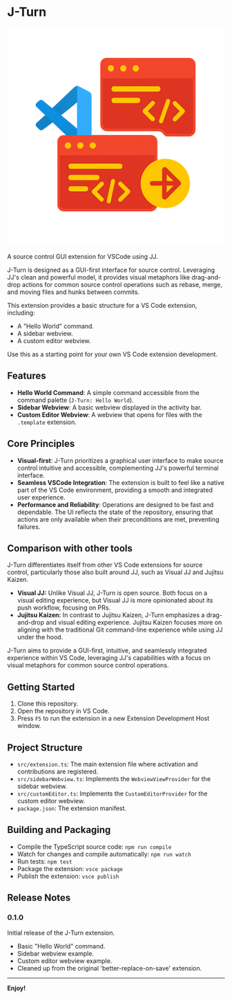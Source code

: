 # J-Turn

![J-Turn icon](./icon.png)

A source control GUI extension for VSCode using JJ.

J-Turn is designed as a GUI-first interface for source control. Leveraging JJ's clean and powerful model, it provides visual metaphors like drag-and-drop actions for common source control operations such as rebase, merge, and moving files and hunks between commits.

This extension provides a basic structure for a VS Code extension, including:

- A "Hello World" command.
- A sidebar webview.
- A custom editor webview.

Use this as a starting point for your own VS Code extension development.

## Features

- **Hello World Command**: A simple command accessible from the command palette (`J-Turn: Hello World`).
- **Sidebar Webview**: A basic webview displayed in the activity bar.
- **Custom Editor Webview**: A webview that opens for files with the `.template` extension.

## Core Principles

- **Visual-first**: J-Turn prioritizes a graphical user interface to make source control intuitive and accessible, complementing JJ's powerful terminal interface.
- **Seamless VSCode Integration**: The extension is built to feel like a native part of the VS Code environment, providing a smooth and integrated user experience.
- **Performance and Reliability**: Operations are designed to be fast and dependable. The UI reflects the state of the repository, ensuring that actions are only available when their preconditions are met, preventing failures.

## Comparison with other tools

J-Turn differentiates itself from other VS Code extensions for source control, particularly those also built around JJ, such as Visual JJ and Jujitsu Kaizen.

- **Visual JJ:** Unlike Visual JJ, J-Turn is open source. Both focus on a visual editing experience, but Visual JJ is more opinionated about its push workflow, focusing on PRs.
- **Jujitsu Kaizen:** In contrast to Jujitsu Kaizen, J-Turn emphasizes a drag-and-drop and visual editing experience. Jujitsu Kaizen focuses more on aligning with the traditional Git command-line experience while using JJ under the hood.

J-Turn aims to provide a GUI-first, intuitive, and seamlessly integrated experience within VS Code, leveraging JJ's capabilities with a focus on visual metaphors for common source control operations.

## Getting Started

1. Clone this repository.
2. Open the repository in VS Code.
3. Press `F5` to run the extension in a new Extension Development Host window.

## Project Structure

- `src/extension.ts`: The main extension file where activation and contributions are registered.
- `src/sidebarWebview.ts`: Implements the `WebviewViewProvider` for the sidebar webview.
- `src/customEditor.ts`: Implements the `CustomEditorProvider` for the custom editor webview.
- `package.json`: The extension manifest.

## Building and Packaging

- Compile the TypeScript source code: `npm run compile`
- Watch for changes and compile automatically: `npm run watch`
- Run tests: `npm test`
- Package the extension: `vsce package`
- Publish the extension: `vsce publish`

## Release Notes

### 0.1.0

Initial release of the J-Turn extension.

- Basic "Hello World" command.
- Sidebar webview example.
- Custom editor webview example.
- Cleaned up from the original 'better-replace-on-save' extension.

---

**Enjoy!**
